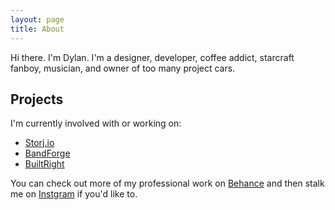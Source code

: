 ```yaml
---
layout: page
title: About
---
```


Hi there. I'm Dylan. I'm a designer, developer, coffee addict, starcraft fanboy, musician, and owner of too many project cars. 

## Projects

I'm currently involved with or working on: 

- [Storj.io](https://www.storj.io)
- [BandForge](http://www.bandforgeapp.com)
- [BuiltRight](https://www.builtrightapp.com)

You can check out more of my professional work on [Behance](https://www.behance.net/dylanlott) and then stalk me on [Instgram](www.instagram.com/dylanxedge) if you'd like to. 

